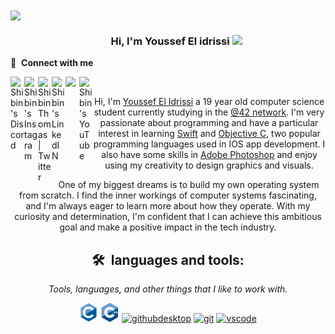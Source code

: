 <div>
<img align="center" src="https://i.imgur.com/4ASafy0.png">
</div>

<h3 align="center">
  &nbsp;&nbsp;&nbsp;&nbsp;&nbsp;&nbsp;&nbsp;Hi, I'm Youssef El idrissi
  <img src="https://media.giphy.com/media/hvRJCLFzcasrR4ia7z/giphy.gif" width="28">
</h3>


🔗 &nbsp;**Connect with me**
<p align="left">
<a href="https://discordapp.com/channels/@me/Joseph#2017/">
  <img align="left" alt="Shibin's Discord" width="22px" src="https://raw.githubusercontent.com/peterthehan/peterthehan/master/assets/discord.svg" />
</a>
<a href="https://www.instagram.com/elidrissi.joseph/">
  <img align="left" alt="Shibin's Instagram" width="22px" src="https://raw.githubusercontent.com/rahuldkjain/github-profile-readme-generator/master/src/images/icons/Social/instagram.svg" />
</a>
<a href="https://twitter.com/joseph_el12/">
  <img align="left" alt="Shibin Thomas | Twitter" width="22px" src="https://raw.githubusercontent.com/peterthehan/peterthehan/master/assets/twitter.svg" />
</a>
<a href="https://www.linkedin.com/in/youssef-el-idrissi-85a299273/">
  <img align="left" alt="Shibin's LinkedIN" width="22px" src="https://raw.githubusercontent.com/peterthehan/peterthehan/master/assets/linkedin.svg" />
</a>
<a href="https://stackoverflow.com/users/20039734/joseph" target="_blank" rel="noreferrer" ><img src="https://raw.githubusercontent.com/danielcranney/readme-generator/main/public/icons/socials/stackoverflow.svg" width="22px" align="left" />
</a>
<a href="https://www.youtube.com/@netproelidrissi/">
  <img align="left" alt="Shibin's YouTube" width="22px" src="https://github.com/peterthehan/peterthehan/blob/main/assets/youtube.svg" />
</a>
<br />
 
 <div align="center">

Hi, I'm [Youssef El Idrissi](https://twitter.com/joseph_el12/) a 19 year old computer science student currently studying in the [@42 network](https://www.42network.org/). I'm very passionate about programming and have a particular interest in learning [Swift](https://developer.apple.com/swift/) and [Objective C](https://developer.apple.com/library/archive/documentation/Cocoa/Conceptual/ProgrammingWithObjectiveC/Introduction/Introduction.html), two popular programming languages used in IOS app development. I also have some skills in [Adobe Photoshop](https://www.adobe.com/mena_en/products/photoshop/landpb.html?gclid=CjwKCAjw__ihBhADEiwAXEazJiTSI9WAvZ9IGD4RnP7TTK2s6cX-dXzMM-L8BS4412Rl2r2ogluxQxoCPvUQAvD_BwE&skwcid=AL!3085!3!650623648318!e!!g!!adobe%20photoshop&s_kwcid=AL!3085!3!650623648318!e!!g!!adobe%20photoshop!19789105628!145176032565&mv=search&mv=search&sdid=LZ32SYVR&ef_id=CjwKCAjw__ihBhADEiwAXEazJiTSI9WAvZ9IGD4RnP7TTK2s6cX-dXzMM-L8BS4412Rl2r2ogluxQxoCPvUQAvD_BwE:G:s&s_kwcid=AL!3085!3!650623648318!e!!g!!adobe%20photoshop!19789105628!145176032565) and enjoy using my creativity to design graphics and visuals.
</h1>

<div align="center">
  
One of my biggest dreams is to build my own operating system from scratch. I find the inner workings of computer systems fascinating, and I'm always eager to learn more about how they operate. With my curiosity and determination, I'm confident that I can achieve this ambitious goal and make a positive impact in the tech industry.
</h1>

## 🛠 **&nbsp;languages and tools:** 
<i>Tools, languages, and other things that I like to work with.</i> 

<a href="https://docs.microsoft.com/en-us/cpp/?view=msvc-170" target="_blank" rel="noreferrer"><img src="https://raw.githubusercontent.com/devicons/devicon/master/icons/c/c-original.svg" height="30" alt="C" /></a>
<a href="https://docs.microsoft.com/en-us/cpp/?view=msvc-170" target="_blank" rel="noreferrer"><img src="https://raw.githubusercontent.com/devicons/devicon/master/icons/cplusplus/cplusplus-original.svg" height="30" alt="C++" /></a>
<a href="https://desktop.github.com/" target="_blank" rel="noreferrer"><img src="https://avatars.githubusercontent.com/u/13171334?s=200&v=4" height="30" alt="githubdesktop" /></a>
<a href="https://git-scm.com/" target="_blank" rel="noreferrer"><img src="https://www.vectorlogo.zone/logos/git-scm/git-scm-icon.svg" height="30" alt="git" /></a>
<a href="https://code.visualstudio.com/" target="_blank" rel="noreferrer"><img src="https://upload.wikimedia.org/wikipedia/commons/thumb/9/9a/Visual_Studio_Code_1.35_icon.svg/1024px-Visual_Studio_Code_1.35_icon.svg.png" height="30" alt="vscode" /></a>

<br>
